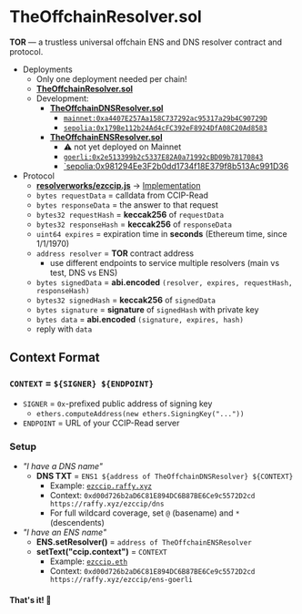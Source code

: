 # TheOffchainResolver.sol
**TOR**  — a trustless universal offchain ENS and DNS resolver contract and protocol.

* Deployments
	* Only one deployment needed per chain!
	* [**TheOffchainResolver.sol**](./contracts/TheOffchainResolver.sol)
	* Development:
		* [**TheOffchainDNSResolver.sol**](./contracts/TheOffchainDNSResolver.sol)
			* [`mainnet:0xa4407E257Aa158C737292ac95317a29b4C90729D`](https://etherscan.io/address/0xa4407E257Aa158C737292ac95317a29b4C90729D#code)
			* [`sepolia:0x179Be112b24Ad4cFC392eF8924DfA08C20Ad8583`](https://sepolia.etherscan.io/address/0xedb18cd8d9d6af54c4ac1fbdbf2e098f413c3fe9#code)
		* [**TheOffchainENSResolver.sol**](./contracts/TheOffchainENSResolver.sol)
			* ⚠️ not yet deployed on Mainnet
			* [`goerli:0x2e513399b2c5337E82A0a71992cBD09b78170843`](https://goerli.etherscan.io/address/0x2e513399b2c5337E82A0a71992cBD09b78170843#code)
			* [`sepolia:0x981294Ee3F2b0dd1734f18E379f8b513Ac991D36](https://sepolia.etherscan.io/address/0x981294Ee3F2b0dd1734f18E379f8b513Ac991D36#code)
* Protocol
	* [**resolverworks/ezccip.js**](https://github.com/resolverworks/ezccip.js) → [Implementation](https://github.com/resolverworks/ezccip.js/blob/main/test/server.js)
	* `bytes requestData` = calldata from CCIP-Read
	* `bytes responseData` = the answer to that request
	* `bytes32 requestHash` = **keccak256** of `requestData`
	* `bytes32 responseHash` = **keccak256** of `responseData`
	* `uint64 expires` = expiration time in **seconds** (Ethereum time, since 1/1/1970)
	* `address resolver` = **TOR** contract address
		* use different endpoints to service multiple resolvers (main vs test, DNS vs ENS)
	* `bytes signedData` = **abi.encoded** `(resolver, expires, requestHash, responseHash)`
	* `bytes32 signedHash` = **keccak256** of `signedData`
	* `bytes signature` = **signature** of `signedHash` with private key
	* `bytes data` = **abi.encoded** `(signature, expires, hash)`
	* reply with `data`

## Context Format

### `CONTEXT` = `${SIGNER} ${ENDPOINT}`

* `SIGNER` = `0x`-prefixed public address of signing key
	* `ethers.computeAddress(new ethers.SigningKey("..."))`
* `ENDPOINT` = URL of your CCIP-Read server

### Setup

* *"I have a DNS name"*
	* **DNS TXT** = `ENS1 ${address of TheOffchainDNSResolver} ${CONTEXT}`
		* Example: [`ezccip.raffy.xyz`](https://adraffy.github.io/ens-normalize.js/test/resolver.html#ezccip.raffy.xyz)
		* Context: `0xd00d726b2aD6C81E894DC6B87BE6Ce9c5572D2cd https://raffy.xyz/ezccip/dns`
		* For full wildcard coverage, set `@` (basename) and `*` (descendents)
* *"I have an ENS name"*
	* **ENS.setResolver()** = `address of TheOffchainENSResolver`
	* **setText("ccip.context")** = `CONTEXT`
		* Example: [`ezccip.eth`](https://adraffy.github.io/ens-normalize.js/test/resolver.html?goerli&debug=%7B%22records%22%3A%5B%22ccip.context%22%5D%7D#ezccip.eth)
		* Context: `0xd00d726b2aD6C81E894DC6B87BE6Ce9c5572D2cd https://raffy.xyz/ezccip/ens-goerli`

#### That's it! 🎉️
